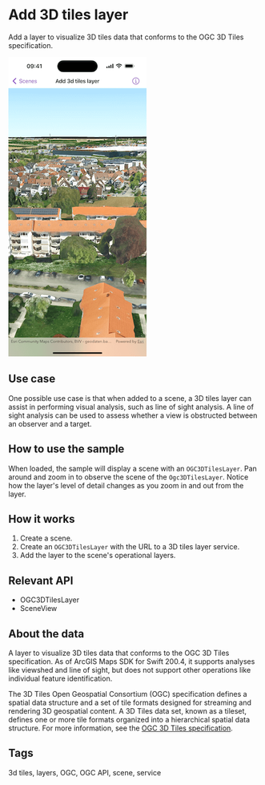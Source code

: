 # Add 3D tiles layer

Add a layer to visualize 3D tiles data that conforms to the OGC 3D Tiles specification.

![Image of Add 3D tiles layer sample](add-3d-tiles-layer.png)

## Use case

One possible use case is that when added to a scene, a 3D tiles layer can assist in performing visual analysis, such as line of sight analysis. A line of sight analysis can be used to assess whether a view is obstructed between an observer and a target.

## How to use the sample

When loaded, the sample will display a scene with an `OGC3DTilesLayer`. Pan around and zoom in to observe the scene of the `Ogc3DTilesLayer`. Notice how the layer's level of detail changes as you zoom in and out from the layer.

## How it works

1. Create a scene.
2. Create an `OGC3DTilesLayer` with the URL to a 3D tiles layer service.
3. Add the layer to the scene's operational layers.

## Relevant API

* OGC3DTilesLayer
* SceneView

## About the data

A layer to visualize 3D tiles data that conforms to the OGC 3D Tiles specification. As of ArcGIS Maps SDK for Swift 200.4, it supports analyses like viewshed and line of sight, but does not support other operations like individual feature identification.

The 3D Tiles Open Geospatial Consortium (OGC) specification defines a spatial data structure and a set of tile formats designed for streaming and rendering 3D geospatial content. A 3D Tiles data set, known as a tileset, defines one or more tile formats organized into a hierarchical spatial data structure. For more information, see the [OGC 3D Tiles specification](https://www.ogc.org/standard/3DTiles).

## Tags

3d tiles, layers, OGC, OGC API, scene, service
